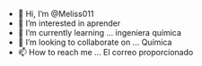 - 👋 Hi, I’m @Meliss011
- 👀 I’m interested in aprender
- 🌱 I’m currently learning ... ingeniera química
- 💞️ I’m looking to collaborate on ... Química
- 📫 How to reach me ... El correo proporcionado 

<!---
Meliss011/Meliss011 is a ✨ special ✨ repository because its `README.md` (this file) appears on your GitHub profile.
You can click the Preview link to take a look at your changes.
--->
